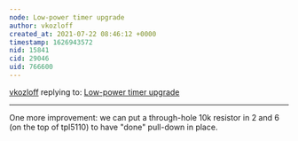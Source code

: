 ```yaml
---
node: Low-power timer upgrade
author: vkozloff
created_at: 2021-07-22 08:46:12 +0000
timestamp: 1626943572
nid: 15841
cid: 29046
uid: 766600
---
```




[vkozloff](../profile/vkozloff) replying to: [Low-power timer upgrade](../notes/cfastie/03-01-2018/low-power-timer-upgrade)

----
One more improvement: we can put a through-hole 10k resistor in 2 and 6 (on the top of tpl5110) to have "done" pull-down in place.